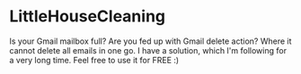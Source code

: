 # LittleHouseCleaning
Is your Gmail mailbox full? Are you fed up with Gmail delete action? Where it cannot delete all emails in one go. I have a solution, which I'm following for a very long time. Feel free to use it for FREE :)
